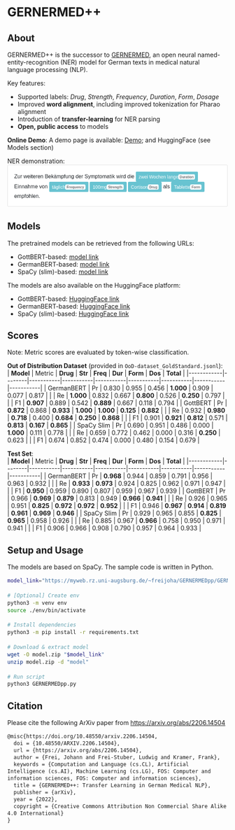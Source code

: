 # GERNERMED++

## About
GERNERMED++ is the successor to [GERNERMED](https://github.com/frankkramer-lab/GERNERMED), an open neural named-entity-recognition (NER) model for German texts in medical natural language processing (NLP).

Key features:
 - Supported labels: *Drug*, *Strength*, *Frequency*, *Duration*, *Form*, *Dosage*
 - Improved **word alignment**, including improved tokenization for Pharao alignment
 - Introduction of **transfer-learning** for NER parsing
 - **Open, public access** to models

**Online Demo**: A demo page is available: [Demo](https://gernermedplusplus.misit-augsburg.de/); and HuggingFace (see Models section)

NER demonstration:  
<kbd><img src="./demo.png" alt="NER example demo" width="600"/></kbd>

## Models
The pretrained models can be retrieved from the following URLs:
- GottBERT-based: [model link](https://myweb.rz.uni-augsburg.de/~freijoha/GERNERMEDpp/GERNERMEDpp_GottBERT.zip)
- GermanBERT-based: [model link](https://myweb.rz.uni-augsburg.de/~freijoha/GERNERMEDpp/GERNERMEDpp_GermanBERT.zip)
- SpaCy (slim)-based: [model link](https://myweb.rz.uni-augsburg.de/~freijoha/GERNERMEDpp/GERNERMEDpp_SpaCy.zip)

The models are also available on the HuggingFace platform:
- GottBERT-based: [HuggingFace link](https://huggingface.co/jfrei/de_GERNERMEDpp_GottBERT)
- GermanBERT-based: [HuggingFace link](https://huggingface.co/jfrei/de_GERNERMEDpp_GermanBERT)
- SpaCy (slim)-based: [HuggingFace link](https://huggingface.co/jfrei/de_GERNERMEDpp_Slim)


## Scores
Note: Metric scores are evaluated by token-wise classification.

**Out of Distribution Dataset** (provided in `OoD-dataset_GoldStandard.jsonl`):  
| **Model**  | Metric | **Drug**  | **Str**   | **Freq**  | **Dur**   | **Form**  | **Dos**   | **Total** |
|------------|--------|-----------|-----------|-----------|-----------|-----------|-----------|-----------|
| GermanBERT | Pr     | 0.830     | 0.955     | 0.456     | **1.000** | 0.909     | 0.077     | 0.817     |
|            | Re     | **1.000** | 0.832     | 0.667     | **0.800** | 0.526     | **0.250** | 0.797     |
|            | F1     | **0.907** | 0.889     | 0.542     | **0.889** | 0.667     | 0.118     | 0.794     |
| GottBERT   | Pr     | **0.872** | 0.868     | **0.933** | **1.000** | **1.000** | **0.125** | **0.882** |
|            | Re     | 0.932     | **0.980** | **0.718** | 0.400     | **0.684** | **0.250** | **0.868** |
|            | F1     | 0.901     | **0.921** | **0.812** | 0.571     | **0.813** | **0.167** | **0.865** |
| SpaCy Slim | Pr     | 0.690     | 0.951     | 0.486     | 0.000     | **1.000** | 0.111     | 0.778     |
|            | Re     | 0.659     | 0.772     | 0.462     | 0.000     | 0.316     | **0.250** | 0.623     |
|            | F1     | 0.674     | 0.852     | 0.474     | 0.000     | 0.480     | 0.154     | 0.679     |

**Test Set**:  
| **Model**  | Metric | **Drug**  | **Str**   | **Freq**  | **Dur**   | **Form**  | **Dos**   | **Total** |
|------------|--------|-----------|-----------|-----------|-----------|-----------|-----------|-----------|
| GermanBERT | Pr     | **0.968** | 0.944     | 0.859     | 0.791     | 0.956     | 0.963     | 0.932     |
|            | Re     | **0.933** | **0.973** | 0.924     | 0.825     | 0.962     | 0.971     | 0.947     |
|            | F1     | **0.950** | 0.959     | 0.890     | 0.807     | 0.959     | 0.967     | 0.939     |
| GottBERT   | Pr     | 0.966     | **0.969** | **0.879** | 0.813     | 0.949     | **0.966** | **0.941** |
|            | Re     | 0.926     | 0.965     | 0.951     | **0.825** | **0.972** | **0.972** | **0.952** |
|            | F1     | 0.946     | **0.967** | **0.914** | **0.819** | **0.961** | **0.969** | **0.946** |
| SpaCy Slim | Pr     | 0.929     | 0.965     | 0.855     | **0.825** | **0.965** | 0.958     | 0.926     |
|            | Re     | 0.885     | 0.967     | **0.966** | 0.758     | 0.950     | 0.971     | 0.941     |
|            | F1     | 0.906     | 0.966     | 0.908     | 0.790     | 0.957     | 0.964     | 0.933     |

## Setup and Usage
The models are based on SpaCy. The sample code is written in Python.

```bash
model_link="https://myweb.rz.uni-augsburg.de/~freijoha/GERNERMEDpp/GERNERMEDpp_GottBERT.zip"

# [Optional] Create env
python3 -m venv env
source ./env/bin/activate

# Install dependencies
python3 -m pip install -r requirements.txt

# Download & extract model
wget -O model.zip "$model_link"
unzip model.zip -d "model"

# Run script
python3 GERNERMEDpp.py
```

## Citation

Please cite the following ArXiv paper from https://arxiv.org/abs/2206.14504

```
@misc{https://doi.org/10.48550/arxiv.2206.14504,
  doi = {10.48550/ARXIV.2206.14504},  
  url = {https://arxiv.org/abs/2206.14504},  
  author = {Frei, Johann and Frei-Stuber, Ludwig and Kramer, Frank},  
  keywords = {Computation and Language (cs.CL), Artificial Intelligence (cs.AI), Machine Learning (cs.LG), FOS: Computer and information sciences, FOS: Computer and information sciences},  
  title = {GERNERMED++: Transfer Learning in German Medical NLP},  
  publisher = {arXiv},  
  year = {2022},  
  copyright = {Creative Commons Attribution Non Commercial Share Alike 4.0 International}
}
```
